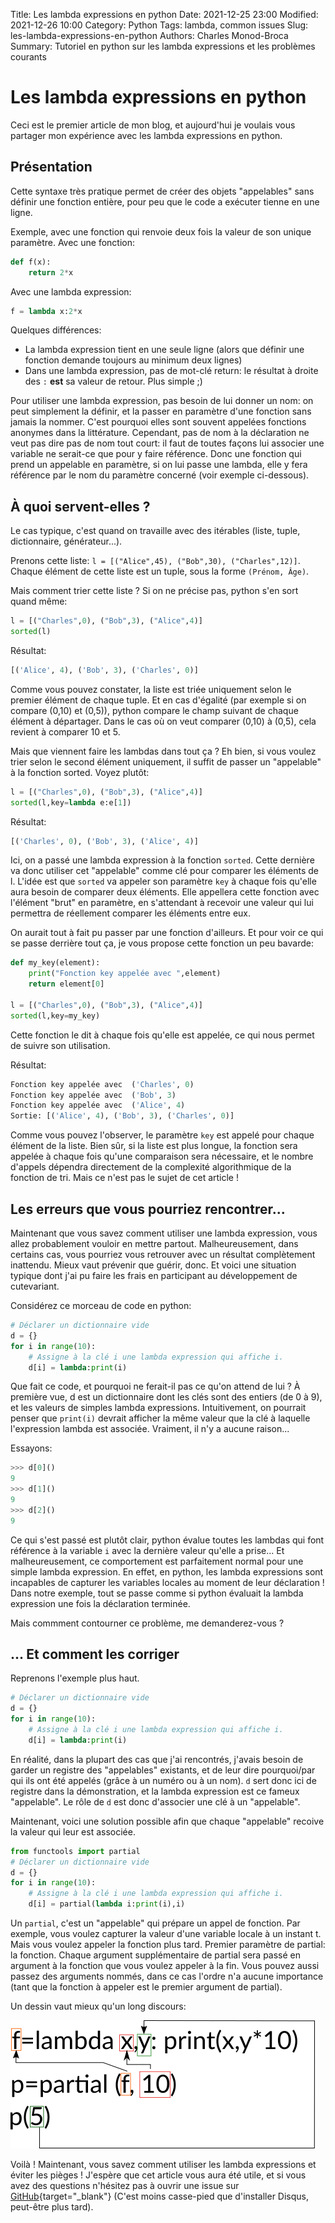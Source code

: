 Title: Les lambda expressions en python
Date: 2021-12-25 23:00
Modified: 2021-12-26 10:00
Category: Python
Tags: lambda, common issues
Slug: les-lambda-expressions-en-python
Authors: Charles Monod-Broca
Summary: Tutoriel en python sur les lambda expressions et les problèmes courants

# Les lambda expressions en python

Ceci est le premier article de mon blog, et aujourd'hui je voulais vous partager mon expérience avec les lambda expressions en python.

## Présentation

Cette syntaxe très pratique permet de créer des objets "appelables" sans définir une fonction entière, pour peu que le code a exécuter tienne en une ligne.

Exemple, avec une fonction qui renvoie deux fois la valeur de son unique paramètre. Avec une fonction:

```python
def f(x):
    return 2*x
```

Avec une lambda expression:

```python
f = lambda x:2*x
```

Quelques différences:

- La lambda expression tient en une seule ligne (alors que définir une fonction demande toujours au minimum deux lignes)
- Dans une lambda expression, pas de mot-clé return: le résultat à droite des `:` **est** sa valeur de retour. Plus simple ;)

Pour utiliser une lambda expression, pas besoin de lui donner un nom: on peut simplement la définir, et la passer en paramètre d'une fonction sans jamais la nommer. C'est pourquoi elles sont souvent appelées fonctions anonymes dans la littérature. Cependant, pas de nom à la déclaration ne veut pas dire pas de nom tout court: il faut de toutes façons lui associer une variable ne serait-ce que pour y faire référence. Donc une fonction qui prend un appelable en paramètre, si on lui passe une lambda, elle y fera référence par le nom du paramètre concerné (voir exemple ci-dessous).

## À quoi servent-elles ?

Le cas typique, c'est quand on travaille avec des itérables (liste, tuple, dictionnaire, générateur...).

Prenons cette liste: `l = [("Alice",45), ("Bob",30), ("Charles",12)]`.
Chaque élément de cette liste est un tuple, sous la forme `(Prénom, Âge)`. 

Mais comment trier cette liste ? Si on ne précise pas, python s'en sort quand même:

```python
l = [("Charles",0), ("Bob",3), ("Alice",4)]
sorted(l)
```

Résultat:

```python
[('Alice', 4), ('Bob', 3), ('Charles', 0)]
```

Comme vous pouvez constater, la liste est triée uniquement selon le premier élément de chaque tuple.
Et en cas d'égalité (par exemple si on compare (0,10) et (0,5)), python compare le champ suivant de chaque élément à départager. Dans le cas où on veut comparer (0,10) à (0,5), cela revient à comparer 10 et 5.

Mais que viennent faire les lambdas dans tout ça ? Eh bien, si vous voulez trier selon le second élément uniquement, il suffit de passer un "appelable" à la fonction sorted. Voyez plutôt:

```python
l = [("Charles",0), ("Bob",3), ("Alice",4)]
sorted(l,key=lambda e:e[1])
```

Résultat:

```python
[('Charles', 0), ('Bob', 3), ('Alice', 4)]
```

Ici, on a passé une lambda expression à la fonction `sorted`. Cette dernière va donc utiliser cet "appelable" comme clé pour comparer les éléments de l.
L'idée est que `sorted` va appeler son paramètre `key` à chaque fois qu'elle aura besoin de comparer deux éléments. Elle appellera cette fonction avec l'élément "brut" en paramètre, en s'attendant à recevoir une valeur qui lui permettra de réellement comparer les éléments entre eux.

On aurait tout à fait pu passer par une fonction d'ailleurs. Et pour voir ce qui se passe derrière tout ça, je vous propose cette fonction un peu bavarde:

```python
def my_key(element):
    print("Fonction key appelée avec ",element)
    return element[0]

l = [("Charles",0), ("Bob",3), ("Alice",4)]
sorted(l,key=my_key)
```

Cette fonction le dit à chaque fois qu'elle est appelée, ce qui nous permet de suivre son utilisation.

Résultat:

```python
Fonction key appelée avec  ('Charles', 0)
Fonction key appelée avec  ('Bob', 3)
Fonction key appelée avec  ('Alice', 4)
Sortie: [('Alice', 4), ('Bob', 3), ('Charles', 0)]
```

Comme vous pouvez l'observer, le paramètre `key` est appelé pour chaque élément de la liste. Bien sûr, si la liste est plus longue, la fonction sera appelée à chaque fois qu'une comparaison sera nécessaire, et le nombre d'appels dépendra directement de la complexité algorithmique de la fonction de tri. Mais ce n'est pas le sujet de cet article !


## Les erreurs que vous pourriez rencontrer...

Maintenant que vous savez comment utiliser une lambda expression, vous allez probablement vouloir en mettre partout. Malheureusement, dans certains cas, vous pourriez vous retrouver avec un résultat complètement inattendu. Mieux vaut prévenir que guérir, donc. Et voici une situation typique dont j'ai pu faire les frais en participant au développement de cutevariant.

Considérez ce morceau de code en python:

```python
# Déclarer un dictionnaire vide
d = {}
for i in range(10):
    # Assigne à la clé i une lambda expression qui affiche i.
    d[i] = lambda:print(i)
```

Que fait ce code, et pourquoi ne ferait-il pas ce qu'on attend de lui ?
À première vue, d est un dictionnaire dont les clés sont des entiers (de 0 à 9), et les valeurs de simples lambda expressions. Intuitivement, on pourrait penser que `print(i)` devrait afficher la même valeur que la clé à laquelle l'expression lambda est associée. Vraiment, il n'y a aucune raison...

Essayons:
```python
>>> d[0]()
9
>>> d[1]()
9
>>> d[2]()
9
```

Ce qui s'est passé est plutôt clair, python évalue toutes les lambdas qui font référence à la variable `i` avec la dernière valeur qu'elle a prise...
Et malheureusement, ce comportement est parfaitement normal pour une simple lambda expression. En effet, en python, les lambda expressions sont incapables de capturer les variables locales au moment de leur déclaration ! Dans notre exemple, tout se passe comme si python évaluait la lambda expression une fois la déclaration terminée. 

Mais commment contourner ce problème, me demanderez-vous ?

## ... Et comment les corriger

Reprenons l'exemple plus haut.

```python
# Déclarer un dictionnaire vide
d = {}
for i in range(10):
    # Assigne à la clé i une lambda expression qui affiche i.
    d[i] = lambda:print(i)
```

En réalité, dans la plupart des cas que j'ai rencontrés, j'avais besoin de garder un registre des "appelables" existants, et de leur dire pourquoi/par qui ils ont été appelés (grâce à un numéro ou à un nom). `d` sert donc ici de registre dans la démonstration, et la lambda expression est ce fameux "appelable".
Le rôle de `d` est donc d'associer une clé à un "appelable".

Maintenant, voici une solution possible afin que chaque "appelable" recoive la valeur qui leur est associée.

```python
from functools import partial
# Déclarer un dictionnaire vide
d = {}
for i in range(10):
    # Assigne à la clé i une lambda expression qui affiche i.
    d[i] = partial(lambda i:print(i),i)
```

Un `partial`, c'est un "appelable" qui prépare un appel de fonction. Par exemple, vous voulez capturer la valeur d'une variable locale à un instant t. Mais vous voulez appeler la fonction plus tard. Premier paramètre de partial: la fonction. Chaque argument supplémentaire de partial sera passé en argument à la fonction que vous voulez appeler à la fin. Vous pouvez aussi passez des arguments nommés, dans ce cas l'ordre n'a aucune importance (tant que la fonction à appeler est le premier argument de partial).

Un dessin vaut mieux qu'un long discours:

![How partial is used](../images/lambda_expressions_partial.png)

Voilà ! Maintenant, vous savez comment utiliser les lambda expressions et éviter les pièges !
J'espère que cet article vous aura été utile, et si vous avez des questions n'hésitez pas à ouvrir une issue sur [GitHub](https://github.com/SteampunkIslande/blog/issues){target="_blank"} (C'est moins casse-pied que d'installer Disqus, peut-être plus tard).